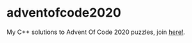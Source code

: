 # adventofcode2020
My C++ solutions to Advent Of Code 2020 puzzles, join [here!](https://adventofcode.com/2020/).
